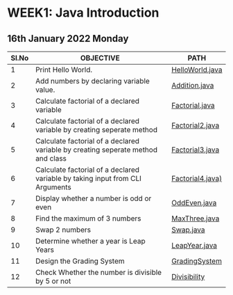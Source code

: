 # WEEK1: Java Introduction

## 16th January 2022 Monday

| Sl.No | OBJECTIVE                                                                        | PATH                                  |
| ----- | -------------------------------------------------------------------------------- | ------------------------------------- |
| 1     | Print Hello World.                                                               | [HelloWorld.java](./HelloWorld.java)  |
| 2     | Add numbers by declaring variable value.                                         | [Addition.java](./Addition.java)      |
| 3     | Calculate factorial of a declared variable                                       | [Factorial.java](./Factorial.java)    |
| 4     | Calculate factorial of a declared variable by creating seperate method           | [Factorial2.java](./Factorial2.java)  |
| 5     | Calculate factorial of a declared variable by creating seperate method and class | [Factorial3.java](./Factorial3.java)  |
| 6     | Calculate factorial of a declared variable by taking input from CLI Arguments    | [Factorial4.java)](./Factorial4.java) |
| 7     | Display whether a number is odd or even                                          | [OddEven.java](./OddEven.java)        |
| 8     | Find the maximum of 3 numbers                                                    | [MaxThree.java](./MaxThree.java)      |
| 9     | Swap 2 numbers                                                                   | [Swap.java](./Swap.java)              |
| 10    | Determine whether a year is Leap Years                                           | [LeapYear.java](./LeapYear.java)      |
| 11    | Design the Grading System                                                        | [GradingSystem](./GradingSystem.java) |
| 12    | Check Whether the number is divisible by 5 or not                                | [Divisibility](./Divisibility.java) |

